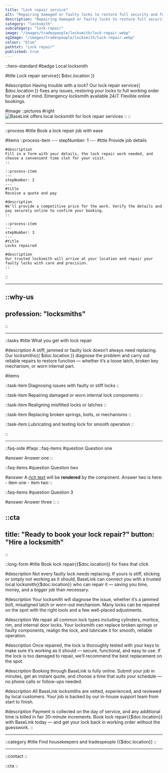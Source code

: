 ```yaml
---
title: "Lock repair service"
alt: "Repairing damaged or faulty locks to restore full security and function"
description: "Repairing damaged or faulty locks to restore full security and function"
category: "locksmith"
subcategory: "lock-repair"
image: "/images/tradespeople/locksmith/lock-repair.webp"
ogImage: "/images/tradespeople/locksmith/lock-repair.webp"
colour: "blue"
pathtxt: "Lock repair"
published: true
---
```


::hero-standard
#badge
Local locksmith

#title
Lock repair service{{ $doc.location }}

#description
Having trouble with a lock? Our lock repair service{{ $doc.location }} fixes any issues, restoring your locks to full working order for peace of mind. Emergency locksmith available 24/7. Flexible online bookings.

#image
    ::pictures
    #right
    ![BaseLink offers local locksmith for lock repair services](/images/tradespeople/locksmith/lock-repair.webp)
    ::
::

---

::process
#title
Book a lock repair job with ease

#items
    ::process-item
    ---
    stepNumber: 1
    ---
    #title
    Provide job details

    #description
    Fill in a form with your details, the lock repair work needed, and choose a convenient time slot for your visit.
    ::
    
    ::process-item
    ---
    stepNumber: 2
    ---
    #title
    Receive a quote and pay

    #description
    We'll provide a competitive price for the work. Verify the details and pay securely online to confirm your booking.
    ::

    ::process-item
    ---
    stepNumber: 3
    ---
    #title
    Locks repaired

    #description
    Our trusted locksmith will arrive at your location and repair your faulty locks with care and precision.
    ::
::

---

::why-us
---
profession: "locksmiths"
---
::

---

::tasks
#title
What you get with lock repair

#description
A stiff, jammed or faulty lock doesn’t always need replacing. Our locksmiths{{ $doc.location }} diagnose the problem and carry out reliable repairs to restore function — whether it’s a loose latch, broken key mechanism, or worn internal part.

#items

  ::task-item
  Diagnosing issues with faulty or stiff locks
  ::

  ::task-item
  Repairing damaged or worn internal lock components
  ::

  ::task-item
  Realigning misfitted locks or latches
  ::

  ::task-item
  Replacing broken springs, bolts, or mechanisms
  ::

  ::task-item
  Lubricating and testing lock for smooth operation
  ::

::

---

::faq-side
#faqs
  ::faq-items
  #question
  Question one

  #answer
  Answer one
  ::

  ::faq-items
  #question
  Question two

  #answer
  A [rich text](/services/commercial-cleaning) will be **rendered** by the component.
  Answer two is here:
    - item one
    - item two
  ::

  ::faq-items
  #question
  Question 3

  #answer
  Answer three
  ::
::

::cta
---
title: "Ready to book your lock repair?"
button: "Hire a locksmith"
---
::

::long-form
#title
Book lock repair{{$doc.location}} for fixes that click

#description
Not every faulty lock needs replacing. If yours is stiff, sticking or simply not working as it should, BaseLink can connect you with a trusted local locksmith{{$doc.location}} who can repair it — saving you time, money, and a bigger job than necessary.

#description
Your locksmith will diagnose the issue, whether it’s a jammed bolt, misaligned latch or worn-out mechanism. Many locks can be repaired on the spot with the right tools and a few well-placed adjustments.

#description
We repair all common lock types including cylinders, mortice, rim, and internal door locks. Your locksmith can replace broken springs or faulty components, realign the lock, and lubricate it for smooth, reliable operation.

#description
Once repaired, the lock is thoroughly tested with your keys to make sure it’s working as it should — secure, functional, and easy to use. If the lock is too damaged to repair, we’ll recommend the best replacement on the spot.

#description
Booking through BaseLink is fully online. Submit your job in minutes, get an instant quote, and choose a time that suits your schedule — no phone calls or follow-ups needed.

#description
All BaseLink locksmiths are vetted, experienced, and reviewed by local customers. Your job is backed by our in-house support team from start to finish.

#description
Payment is collected on the day of service, and any additional time is billed in fair 30-minute increments. Book lock repair{{$doc.location}} with BaseLink today — and get your lock back in working order without the guesswork.
::

---

::category
#title
Find housekeepers and tradespeople {{$doc.location}}
::

---

::contact
::

::cta
::